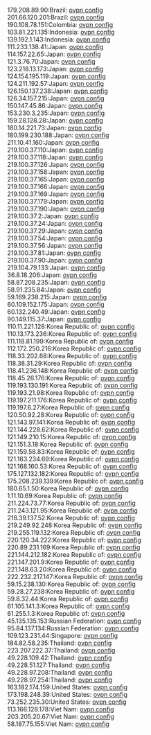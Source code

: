 179.208.89.90:Brazil: [ovpn config](vpn/179_208_89_90.ovpn)  
201.66.120.201:Brazil: [ovpn config](vpn/201_66_120_201.ovpn)  
190.108.78.151:Colombia: [ovpn config](vpn/190_108_78_151.ovpn)  
103.81.221.135:Indonesia: [ovpn config](vpn/103_81_221_135.ovpn)  
139.192.1.143:Indonesia: [ovpn config](vpn/139_192_1_143.ovpn)  
111.233.138.41:Japan: [ovpn config](vpn/111_233_138_41.ovpn)  
114.157.22.65:Japan: [ovpn config](vpn/114_157_22_65.ovpn)  
121.3.76.70:Japan: [ovpn config](vpn/121_3_76_70.ovpn)  
123.218.13.173:Japan: [ovpn config](vpn/123_218_13_173.ovpn)  
124.154.195.119:Japan: [ovpn config](vpn/124_154_195_119.ovpn)  
124.211.192.57:Japan: [ovpn config](vpn/124_211_192_57.ovpn)  
126.150.137.238:Japan: [ovpn config](vpn/126_150_137_238.ovpn)  
126.34.157.215:Japan: [ovpn config](vpn/126_34_157_215.ovpn)  
150.147.45.86:Japan: [ovpn config](vpn/150_147_45_86.ovpn)  
153.230.3.235:Japan: [ovpn config](vpn/153_230_3_235.ovpn)  
159.28.128.28:Japan: [ovpn config](vpn/159_28_128_28.ovpn)  
180.14.221.73:Japan: [ovpn config](vpn/180_14_221_73.ovpn)  
180.199.230.188:Japan: [ovpn config](vpn/180_199_230_188.ovpn)  
211.10.41.160:Japan: [ovpn config](vpn/211_10_41_160.ovpn)  
219.100.37.110:Japan: [ovpn config](vpn/219_100_37_110.ovpn)  
219.100.37.118:Japan: [ovpn config](vpn/219_100_37_118.ovpn)  
219.100.37.126:Japan: [ovpn config](vpn/219_100_37_126.ovpn)  
219.100.37.158:Japan: [ovpn config](vpn/219_100_37_158.ovpn)  
219.100.37.165:Japan: [ovpn config](vpn/219_100_37_165.ovpn)  
219.100.37.166:Japan: [ovpn config](vpn/219_100_37_166.ovpn)  
219.100.37.169:Japan: [ovpn config](vpn/219_100_37_169.ovpn)  
219.100.37.179:Japan: [ovpn config](vpn/219_100_37_179.ovpn)  
219.100.37.190:Japan: [ovpn config](vpn/219_100_37_190.ovpn)  
219.100.37.2:Japan: [ovpn config](vpn/219_100_37_2.ovpn)  
219.100.37.24:Japan: [ovpn config](vpn/219_100_37_24.ovpn)  
219.100.37.29:Japan: [ovpn config](vpn/219_100_37_29.ovpn)  
219.100.37.54:Japan: [ovpn config](vpn/219_100_37_54.ovpn)  
219.100.37.56:Japan: [ovpn config](vpn/219_100_37_56.ovpn)  
219.100.37.81:Japan: [ovpn config](vpn/219_100_37_81.ovpn)  
219.100.37.90:Japan: [ovpn config](vpn/219_100_37_90.ovpn)  
219.104.79.133:Japan: [ovpn config](vpn/219_104_79_133.ovpn)  
36.8.18.206:Japan: [ovpn config](vpn/36_8_18_206.ovpn)  
58.87.208.235:Japan: [ovpn config](vpn/58_87_208_235.ovpn)  
58.91.235.84:Japan: [ovpn config](vpn/58_91_235_84.ovpn)  
59.169.238.215:Japan: [ovpn config](vpn/59_169_238_215.ovpn)  
60.109.152.175:Japan: [ovpn config](vpn/60_109_152_175.ovpn)  
60.132.240.49:Japan: [ovpn config](vpn/60_132_240_49.ovpn)  
90.149.115.37:Japan: [ovpn config](vpn/90_149_115_37.ovpn)  
110.11.221.128:Korea Republic of: [ovpn config](vpn/110_11_221_128.ovpn)  
110.13.173.236:Korea Republic of: [ovpn config](vpn/110_13_173_236.ovpn)  
111.118.81.199:Korea Republic of: [ovpn config](vpn/111_118_81_199.ovpn)  
112.172.250.216:Korea Republic of: [ovpn config](vpn/112_172_250_216.ovpn)  
118.33.202.68:Korea Republic of: [ovpn config](vpn/118_33_202_68.ovpn)  
118.38.31.29:Korea Republic of: [ovpn config](vpn/118_38_31_29.ovpn)  
118.41.236.148:Korea Republic of: [ovpn config](vpn/118_41_236_148.ovpn)  
118.45.26.176:Korea Republic of: [ovpn config](vpn/118_45_26_176.ovpn)  
119.193.130.191:Korea Republic of: [ovpn config](vpn/119_193_130_191.ovpn)  
119.193.21.98:Korea Republic of: [ovpn config](vpn/119_193_21_98.ovpn)  
119.197.211.176:Korea Republic of: [ovpn config](vpn/119_197_211_176.ovpn)  
119.197.6.27:Korea Republic of: [ovpn config](vpn/119_197_6_27.ovpn)  
120.50.92.28:Korea Republic of: [ovpn config](vpn/120_50_92_28.ovpn)  
121.143.97.141:Korea Republic of: [ovpn config](vpn/121_143_97_141.ovpn)  
121.144.228.62:Korea Republic of: [ovpn config](vpn/121_144_228_62.ovpn)  
121.149.210.15:Korea Republic of: [ovpn config](vpn/121_149_210_15.ovpn)  
121.151.3.18:Korea Republic of: [ovpn config](vpn/121_151_3_18.ovpn)  
121.159.58.83:Korea Republic of: [ovpn config](vpn/121_159_58_83.ovpn)  
121.163.234.69:Korea Republic of: [ovpn config](vpn/121_163_234_69.ovpn)  
121.168.160.53:Korea Republic of: [ovpn config](vpn/121_168_160_53.ovpn)  
175.127.132.182:Korea Republic of: [ovpn config](vpn/175_127_132_182.ovpn)  
175.208.239.139:Korea Republic of: [ovpn config](vpn/175_208_239_139.ovpn)  
180.65.1.50:Korea Republic of: [ovpn config](vpn/180_65_1_50.ovpn)  
1.11.10.69:Korea Republic of: [ovpn config](vpn/1_11_10_69.ovpn)  
211.224.73.77:Korea Republic of: [ovpn config](vpn/211_224_73_77.ovpn)  
211.243.121.95:Korea Republic of: [ovpn config](vpn/211_243_121_95.ovpn)  
218.39.137.52:Korea Republic of: [ovpn config](vpn/218_39_137_52.ovpn)  
219.249.92.248:Korea Republic of: [ovpn config](vpn/219_249_92_248.ovpn)  
219.255.119.132:Korea Republic of: [ovpn config](vpn/219_255_119_132.ovpn)  
220.120.34.222:Korea Republic of: [ovpn config](vpn/220_120_34_222.ovpn)  
220.89.231.169:Korea Republic of: [ovpn config](vpn/220_89_231_169.ovpn)  
221.144.212.182:Korea Republic of: [ovpn config](vpn/221_144_212_182.ovpn)  
221.147.201.9:Korea Republic of: [ovpn config](vpn/221_147_201_9.ovpn)  
221.148.63.20:Korea Republic of: [ovpn config](vpn/221_148_63_20.ovpn)  
222.232.217.147:Korea Republic of: [ovpn config](vpn/222_232_217_147.ovpn)  
59.15.238.130:Korea Republic of: [ovpn config](vpn/59_15_238_130.ovpn)  
59.28.27.238:Korea Republic of: [ovpn config](vpn/59_28_27_238.ovpn)  
59.8.32.44:Korea Republic of: [ovpn config](vpn/59_8_32_44.ovpn)  
61.105.141.3:Korea Republic of: [ovpn config](vpn/61_105_141_3.ovpn)  
61.255.1.3:Korea Republic of: [ovpn config](vpn/61_255_1_3.ovpn)  
45.135.135.153:Russian Federation: [ovpn config](vpn/45_135_135_153.ovpn)  
95.84.137.134:Russian Federation: [ovpn config](vpn/95_84_137_134.ovpn)  
109.123.231.44:Singapore: [ovpn config](vpn/109_123_231_44.ovpn)  
184.82.58.235:Thailand: [ovpn config](vpn/184_82_58_235.ovpn)  
223.207.222.37:Thailand: [ovpn config](vpn/223_207_222_37.ovpn)  
49.228.109.42:Thailand: [ovpn config](vpn/49_228_109_42.ovpn)  
49.228.51.127:Thailand: [ovpn config](vpn/49_228_51_127.ovpn)  
49.228.97.208:Thailand: [ovpn config](vpn/49_228_97_208.ovpn)  
49.228.97.254:Thailand: [ovpn config](vpn/49_228_97_254.ovpn)  
163.182.174.159:United States: [ovpn config](vpn/163_182_174_159.ovpn)  
173.198.248.39:United States: [ovpn config](vpn/173_198_248_39.ovpn)  
73.252.235.30:United States: [ovpn config](vpn/73_252_235_30.ovpn)  
113.166.128.178:Viet Nam: [ovpn config](vpn/113_166_128_178.ovpn)  
203.205.20.67:Viet Nam: [ovpn config](vpn/203_205_20_67.ovpn)  
58.187.75.155:Viet Nam: [ovpn config](vpn/58_187_75_155.ovpn)  
